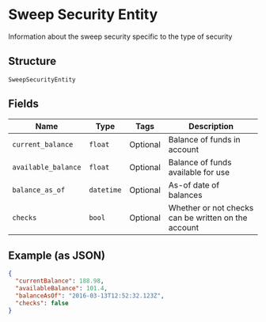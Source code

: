 
# Sweep Security Entity

Information about the sweep security specific to the type of security

## Structure

`SweepSecurityEntity`

## Fields

| Name | Type | Tags | Description |
|  --- | --- | --- | --- |
| `current_balance` | `float` | Optional | Balance of funds in account |
| `available_balance` | `float` | Optional | Balance of funds available for use |
| `balance_as_of` | `datetime` | Optional | As-of date of balances |
| `checks` | `bool` | Optional | Whether or not checks can be written on the account |

## Example (as JSON)

```json
{
  "currentBalance": 188.98,
  "availableBalance": 101.4,
  "balanceAsOf": "2016-03-13T12:52:32.123Z",
  "checks": false
}
```

